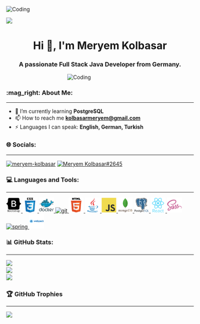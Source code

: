 <img align="middle" alt="Coding" width="1500"   src="https://media.giphy.com/media/Be5O4TFIab0Y9Wcq7F/giphy.gif">

[![](https://visitcount.itsvg.in/api?id=meryemkolbasar&icon=1&color=12)](https://visitcount.itsvg.in)

<h1 align="center">Hi 👋, I'm Meryem Kolbasar</h1> 
<h3 align="center">A passionate Full Stack Java Developer from Germany.</h3> 


<img align="right" alt="Coding" width="340" src="https://media1.giphy.com/media/v1.Y2lkPTc5MGI3NjExNDdmZDU4MzYyZTNlMDg4MjU3ZjQ5N2M1MzRiMjc5NTFhNzg0OTNkOCZlcD12MV9pbnRlcm5hbF9naWZzX2dpZklkJmN0PWc/3ohjV0PbaTBNw42YO4/giphy.gif">

<p align="left"> <a href="https://twitter.com/" target="blank"><img src="https://img.shields.io/twitter/follow/?logo=twitter&style=for-the-badge" alt="" /></a> </p> 
 
 <h3 align="left"> :mag_right: About Me:</h3>
 
 ---
 
 
- 🌱 I’m currently learning **PostgreSQL** 
- 📫 How to reach me **kolbasarmeryem@gmail.com** 
- ⚡ Languages I can speak: **English, German, Turkish**



<h3 align="left">🌐 Socials:</h3>

---

<p align="left"> 
 <a href="https://linkedin.com/in/meryem-kolbasar" target="blank"><img align="center" src="https://raw.githubusercontent.com/rahuldkjain/github-profile-readme-generator/master/src/images/icons/Social/linked-in-alt.svg" alt="meryem-kolbasar" height="30" width="40" /></a>
<a href="https://discord.gg/Meryem Kolbasar#2645" target="blank"><img align="center" src="https://raw.githubusercontent.com/rahuldkjain/github-profile-readme-generator/master/src/images/icons/Social/discord.svg" alt="Meryem Kolbasar#2645" height="30" width="40" /></a> 
</p> 
 
 

<h3 align="left">💻 Languages and Tools:</h3>

---

<p align="left"> <a href="https://getbootstrap.com" target="_blank" rel="noreferrer"> <img src="https://raw.githubusercontent.com/devicons/devicon/master/icons/bootstrap/bootstrap-plain-wordmark.svg" alt="bootstrap" width="40" height="40"/> </a> <a href="https://www.w3schools.com/css/" target="_blank" rel="noreferrer"> <img src="https://raw.githubusercontent.com/devicons/devicon/master/icons/css3/css3-original-wordmark.svg" alt="css3" width="40" height="40"/> </a> <a href="https://www.docker.com/" target="_blank" rel="noreferrer"> <img src="https://raw.githubusercontent.com/devicons/devicon/master/icons/docker/docker-original-wordmark.svg" alt="docker" width="40" height="40"/> </a> <a href="https://git-scm.com/" target="_blank" rel="noreferrer"> <img src="https://www.vectorlogo.zone/logos/git-scm/git-scm-icon.svg" alt="git" width="40" height="40"/> </a> <a href="https://www.w3.org/html/" target="_blank" rel="noreferrer"> <img src="https://raw.githubusercontent.com/devicons/devicon/master/icons/html5/html5-original-wordmark.svg" alt="html5" width="40" height="40"/> </a> <a href="https://www.java.com" target="_blank" rel="noreferrer"> <img src="https://raw.githubusercontent.com/devicons/devicon/master/icons/java/java-original.svg" alt="java" width="40" height="40"/> </a> <a href="https://developer.mozilla.org/en-US/docs/Web/JavaScript" target="_blank" rel="noreferrer"> <img src="https://raw.githubusercontent.com/devicons/devicon/master/icons/javascript/javascript-original.svg" alt="javascript" width="40" height="40"/> </a> <a href="https://www.mongodb.com/" target="_blank" rel="noreferrer"> <img src="https://raw.githubusercontent.com/devicons/devicon/master/icons/mongodb/mongodb-original-wordmark.svg" alt="mongodb" width="40" height="40"/> </a> <a href="https://www.postgresql.org" target="_blank" rel="noreferrer"> <img src="https://raw.githubusercontent.com/devicons/devicon/master/icons/postgresql/postgresql-original-wordmark.svg" alt="postgresql" width="40" height="40"/> </a> <a href="https://reactjs.org/" target="_blank" rel="noreferrer"> <img src="https://raw.githubusercontent.com/devicons/devicon/master/icons/react/react-original-wordmark.svg" alt="react" width="40" height="40"/> </a> <a href="https://sass-lang.com" target="_blank" rel="noreferrer"> <img src="https://raw.githubusercontent.com/devicons/devicon/master/icons/sass/sass-original.svg" alt="sass" width="40" height="40"/> </a> <a href="https://spring.io/" target="_blank" rel="noreferrer"> <img src="https://www.vectorlogo.zone/logos/springio/springio-icon.svg" alt="spring" width="40" height="40"/> </a> <a href="https://webpack.js.org" target="_blank" rel="noreferrer"> <img src="https://raw.githubusercontent.com/devicons/devicon/d00d0969292a6569d45b06d3f350f463a0107b0d/icons/webpack/webpack-original-wordmark.svg" alt="webpack" width="40" height="40"/> </a> </p>


<h3 align="left">📊 GitHub Stats:</h3>

---

![](https://github-readme-stats.vercel.app/api?username=meryemkolbasar&theme=dark&hide_border=true&include_all_commits=false&count_private=false)<br/>
![](https://github-readme-streak-stats.herokuapp.com/?user=meryemkolbasar&theme=dark&hide_border=true)<br/>
![](https://github-readme-stats.vercel.app/api/top-langs/?username=meryemkolbasar&theme=dark&hide_border=true&include_all_commits=false&count_private=false&layout=compact)


<h3 align="left">🏆 GitHub Trophies</h3>

---

![](https://github-profile-trophy.vercel.app/?username=meryemkolbasar&theme=radical&no-frame=true&no-bg=true&margin-w=4)


